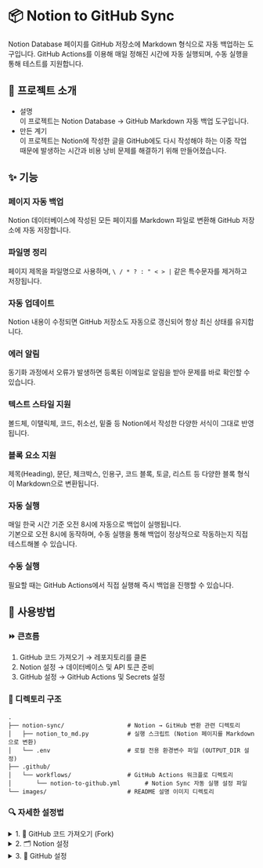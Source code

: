 # 📦 Notion to GitHub Sync

Notion Database 페이지를 GitHub 저장소에 Markdown 형식으로 자동 백업하는 도구입니다.
GitHub Actions를 이용해 매일 정해진 시간에 자동 실행되며, 수동 실행을 통해 테스트를 지원합니다.

## 📝 프로젝트 소개

- 설명  
    이 프로젝트는 Notion Database → GitHub Markdown 자동 백업 도구입니다.
- 만든 계기  
    이 프로젝트는 Notion에 작성한 글을 GitHub에도 다시 작성해야 하는 이중 작업 때문에 발생하는 시간과 비용 낭비 문제를 해결하기 위해 만들어졌습니다.
    

## ✨ 기능

### 페이지 자동 백업
Notion 데이터베이스에 작성된 모든 페이지를 Markdown 파일로 변환해 GitHub 저장소에 자동 저장합니다.

### 파일명 정리
페이지 제목을 파일명으로 사용하며, `\ / * ? : " < > |` 같은 특수문자를 제거하고 저장됩니다.

### 자동 업데이트
Notion 내용이 수정되면 GitHub 저장소도 자동으로 갱신되어 항상 최신 상태를 유지합니다.

### 에러 알림
동기화 과정에서 오류가 발생하면 등록된 이메일로 알림을 받아 문제를 바로 확인할 수 있습니다.

### 텍스트 스타일 지원
볼드체, 이탤릭체, 코드, 취소선, 밑줄 등 Notion에서 작성한 다양한 서식이 그대로 반영됩니다.

### 블록 요소 지원
제목(Heading), 문단, 체크박스, 인용구, 코드 블록, 토글, 리스트 등 다양한 블록 형식이 Markdown으로 변환됩니다.

### 자동 실행
매일 한국 시간 기준 오전 8시에 자동으로 백업이 실행됩니다.  
기본으로 오전 8시에 동작하며, 수동 실행을 통해 백업이 정상적으로 작동하는지 직접 테스트해볼 수 있습니다.

### 수동 실행
필요할 때는 GitHub Actions에서 직접 실행해 즉시 백업을 진행할 수 있습니다.


## 📖 사용방법  

### ⏩ 큰흐름
1. GitHub 코드 가져오기 → 레포지토리를 클론
2. Notion 설정 → 데이터베이스 및 API 토큰 준비
3. GitHub 설정 → GitHub Actions 및 Secrets 설정

### 📂 디렉토리 구조
```
.
├── notion-sync/                  # Notion → GitHub 변환 관련 디렉토리
│   ├── notion_to_md.py           # 실행 스크립트 (Notion 페이지를 Markdown으로 변환)
│   └── .env                      # 로컬 전용 환경변수 파일 (OUTPUT_DIR 설정)
├── .github/
│   └── workflows/                # GitHub Actions 워크플로 디렉토리
│       └── notion-to-github.yml       # Notion Sync 자동 실행 설정 파일
└── images/                       # README 설명 이미지 디렉토리
```

### 🔍 자세한 설정법
<details>
<summary>1. 🐙 GitHub 코드 가져오기 (Fork)</summary>

1. Fork 버튼 클릭 (Create new fork)  
    Notion-to-Github 레파지토리 상단에 fork 버튼 누르기  
    ![1 GitHub 코드 가져오기 (fork)_1 Fork 버튼 클릭(Create new fork).png](./images/1%20GitHub%20코드%20가져오기%20(fork)_1%20Fork%20버튼%20클릭(Create%20new%20fork).png)
2. Owner(계정) 선택하기
    - Owner : Notion-to-Github 레파지토리를 저장 할 계정을 선택  
    ![1 GitHub 코드 가져오기 (fork)_2 계정 선택하기.png](./images/1%20GitHub%20코드%20가져오기%20(fork)_2%20계정%20선택하기.png)
3. Create fork 클릭
</details>

<details>
<summary>2. 🗂 Notion 설정</summary>

#### (1) 데이터베이스 생성  

1. Notion 회원 가입하기
2. `/데이터베이스` 입력 → 데이터베이스-**전체 페이지** 선택(Table-Fullpage)  
[데이터베이스-전체페이지 생성 참고](https://m.blog.naver.com/freewill_life/221928219258)  
![(1) 데이터베이스 생성_1 데이터베이스 입력-전체 페이지 생성.png](./images/(1)%20데이터베이스%20생성_1%20데이터베이스%20입력-전체%20페이지%20생성.png)
3. 데이터 베이스 생성 완료
4. 데이터베이스 이름 작성 및 테스트 페이지 작성  
![(1)데이터베이스 생성_4데이터베이스 이름 작성 및 테스트 페이지 작성](./images/(1)데이터베이스%20생성_4데이터베이스%20이름%20작성%20및%20테스트%20페이지%20작성.png)  

#### (2) Database ID 가져오기  

1. 데이터베이스에 가서 창닫기 버튼 옆 공유 클릭
2. 링크 복사 클릭
3. https://www.notion.so/**DATABASE_ID**?v=~~~  
4. DATABASE_ID 부분의 텍스트 복사 후 메모장에 잠시 보관해 두기
    - 메모장에 “DATABASE_ID : (여기에 붙여 넣기)” 정리 해두기  
    - [GitHub Secret Variables 설정 시 필요함](#1-GitHub-Secret-Variables-설정)  

#### (3) Notion API 생성

1. [Notion Integration 페이지](https://www.notion.so/my-integrations) 접속 후 로그인  
2. 새 API 통합 클릭  
![(3) Notion API 생성_2 새 API 통합 개발 클릭.png](./images/(3)%20Notion%20API%20생성_2%20새%20API%20통합%20개발%20클릭.png)
3. 새 API 통합 작성  
    - API 통합 이름 : `to-github`(추천)
    (⚠️ `notion` 이라는 단어는 포함 불가)
    - 관련 워크스페이스 : 데이터베이스가 있는 워크스페이스
    - 유형: `private`  
    ![(3)Notion API 생성_3 새 API 통합작성.png](./images/(3)Notion%20API%20생성_3%20새%20API%20통합작성.png)
4. “API 통합이 생성되었습니다.” API 통합 설정 구성 클릭  
![(3)Notion API 생성_4 API통합이 생성되었습니다.png](./images/(3)Notion%20API%20생성_4%20API통합이%20생성되었습니다.png)
5. 저장 후 API Key 복사
    - “표시하기” 클릭 → “복사” 클릭
    - 메모장에 “NOTION_API_KEY : (여기에 붙여 넣기)” 정리 해두기
    - [GitHub Secret Variables 설정 시 필요함](#1-GitHub-Secret-Variables-설정)  
    ![(3)Notion API 생성_5 저장 후 API key 복사.png](./images/(3)Notion%20API%20생성_5%20저장%20후%20API%20key%20복사.png)  
    
#### (4) GitHub 연결 (DB 공유)

1. 사용할 데이터베이스에서 창닫기 버튼 아래 `…` 클릭  
![(4) GitHub 연결 (DB 공유)_1사용할 데이터베이스에서 창닫기 버튼 아래클릭.png](./images/(4)%20GitHub%20연결%20(DB%20공유)_1사용할%20데이터베이스에서%20창닫기%20버튼%20아래클릭.png)  
2. 연결 클릭
3. [내가 만든 Notion API 이름(`to-github` 추천)](#3-Notion-API-생성) 검색 후 클릭  
![(4) Github 연결(DB공유)_3 내가만든 API이름 검색.png](./images/(4)%20Github%20연결(DB공유)_3%20내가만든%20API이름%20검색.png)

</details>

<details>
<summary>3. 🐙 GitHub 설정</summary>

#### (1) GitHub Secret Variables 설정

1. Notion to GitHub 코드를 Fork한 레포지토리에서 상단 탭의 Settings 클릭  
    <details>
    <summary>용어 설명</summary>

    - 클론(Clone) : 프로젝트 전체를 내 로컬 저장소(내 컴퓨터)에 복사  
    - 포크(Fork) : 프로젝트 전체를 내 원격 저장소(GitHub 계정)에 복사  
    - 레포지토리(Repository) : GitHub 저장소  
    - 탭(Tab) : GitHub 상단의 메뉴 항목  
    </details>

2. 좌측 메뉴에서 Security → Secrets and variables → Actions 클릭  
3. New repository secret 버튼 클릭  
4. Name과 Secret 입력
    - Name : 작성 해야 할 이름 (환경 변수명)(반드시 일치해야 함 → 오타 주의)
    - Secret : 복사 붙여 넣기 할 실제 값 (작성 후 다시 확인 불가 → 복사 저장 권장)
        
        <details>
        <summary>🔑 필수로 만들어야할 Secret 변수 목록</summary>
                
        1. name : NOTION_API_KEY  
            secret : Notion에서 발급받은 API 키  
            ➜[NOTION_API_KEY 발급방법](#3-Notion-API-생성)
        
        2. name : DATABASE_ID  
            secret : Notion 데이터베이스 고유 번호  
            ➜[DATABASE_ID 가져오는 방법](#2-Database-ID-가져오기)    
        
        3. name : SENDER_EMAIL  
            secret : 송신 이메일 주소 (예: [ramgthunder12@gmail.com](mailto:ramgthunder12@gmail.com))                
        
        4. name : EMAIL_PASSWORD  
            secret : 송신 이메일 계정 비밀번호 (예: NotionToGithub9080$)
        
        5. name : RECEIVER_EMAIL  
            secret : 오류 알림을 받을 수신 이메일 주소 (예: [ramgthunder12@gmail.com](mailto:ramgthunder12@gmail.com))      
        
        6. name : GH_TOKEN  
            secret : GitHub에서 push/commit 권한을 가진 Personal Access Token
        
            <details>
            <summary>GitHub Personal Access Token 발급 방법</summary>

            1. 프로필 아이콘 → Settings
            2. 좌측 하단 Developer settings
            3. Personal Access Tokens → Tokens (classic)  
            4. Generate new token (classic) 클릭
            5. Note에 GH_TOKEN 입력
            6. 권한 체크
                - workflow (GitHub Actions)
                - write:packages (GitHub Package)
                - admin:repo_hook
                - delete_repo
                ![(1) GitHub Secret Variables 설정_3 Name과 Secret 입력_GitHub Personal Access Token 발급 방법_권한체크_1.png](./images/(1)%20GitHub%20Secret%20Variables%20설정_3%20Name과%20Secret%20입력_GitHub%20Personal%20Access%20Token%20발급%20방법_권한체크_1.png)  
                ![(1) GitHub Secret Variables 설정_3 Name과 Secret 입력_GitHub Personal Access Token 발급 방법_권한체크_2.png](./images/(1)%20GitHub%20Secret%20Variables%20설정_3%20Name과%20Secret%20입력_GitHub%20Personal%20Access%20Token%20발급%20방법_권한체크_2.png)
            7. Generate token 클릭
            8. 복사 후 메모장에 저장  
            ![(1)GitHub Secret Variables 설정_3 Name과 Secret 입력_GitHub Personal Access Token 발급 방법_8 복사 후 메모장에 저장.png](./images/(1)GitHub%20Secret%20Variables%20설정_3%20Name과%20Secret%20입력_GitHub%20Personal%20Access%20Token%20발급%20방법_8%20복사%20후%20메모장에%20저장.png)
            </details>
            </details>  

    5. Add secret 버튼 클릭

#### (2) .env 설정
- 파일 위치 : [./notion-syn/.env](./notion-sync/.env)  
- 설정 방법 : (파일 위치 클릭)`.env` 파일에서 ./NotionTIL 글씨 중 NotionTIL만 지우고 원하는 파일명 작성(노션의 데이터베이스 페이지들이 들어갈 파일명)  
- 필수 값  
  - OUTPUT_DIR : Notion 페이지를 저장할 폴더명 (Notion 데이터베이스 이름과 동일하게 설정 권장)  


#### (3) 추가 설정
<details>
<summary>⏰ 시간 설정</summary>

- 파일 위치 : [./.github/workflows/workflow_dispatch.yml](./.github\workflows\notion-to-github.yml)  
- 설정 방법 : 7번 줄의 23을 원하는 시간으로 변경  
  - GitHub Actions는 UTC 기준으로 동작  
  - 예: 23시 (UTC) = 한국 시간 오전 8시  
  - 원하는 한국 시간 -9시간 값으로 설정  
</details>
<details>
<summary>🕹️ 수동 시작</summary>  

1. 포크한 레포지토리에서 상단 탭 Actions 클릭  
2. 왼쪽 목록에서 Notion to GitHub Commit 선택  
3. Run workflow 클릭  
4. 초록색 Run workflow 버튼 클릭  
5. 실행 목록에 초록색 동그라미🟢 가 보이면 완료  
6. 레포지토리에서 OUTPUT_DIR에 입력한 폴더가 생성됐는지 확인 → 폴더에 들어가 Notion 데이터베이스 페이지들이 정상 저장됐는지 확인

</details>

</details>
